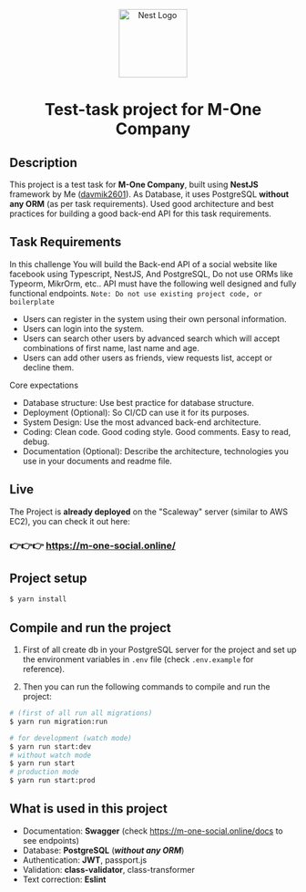 <p align="center">
  <a href="https://www.linkedin.com/company/moneteam/" target="blank"><img src="https://cdn.staff.am/staff.am/upload/c/2/0/b/c20beb14.jpg" width="120" alt="Nest Logo" /></a>
</p>

<div align="center">
  <h1>Test-task project for M-One Company</h1>
</div>

## Description

This project is a test task for **M-One Company**, built using **NestJS** framework by Me ([davmik2601](https://github.com/davmik2601)).
As Database, it uses PostgreSQL **without any ORM** (as per task requirements).
Used good architecture and best practices for building a good back-end API for this task requirements.

## Task Requirements
In this challenge You will build the Back-end API of a social website like facebook using Typescript, NestJS, And PostgreSQL, Do not use ORMs like Typeorm, MikrOrm, etc.. API must have the following well designed and fully functional endpoints.
`Note: Do not use existing project code, or boilerplate`

* Users can register in the system using their own personal information. 
* Users can login into the system. 
* Users can search other users by advanced search which will accept combinations of first name, last name and age. 
* Users can add other users as friends, view requests list, accept or decline them.

Core expectations
* Database structure: Use best practice for database structure.
* Deployment (Optional): So CI/CD can use it for its purposes.
* System Design: Use the most advanced back-end architecture.
* Coding: Clean code. Good coding style. Good comments. Easy to read, debug.
* Documentation (Optional): Describe the architecture, technologies you use in your documents and readme file.

## Live
The Project is **already deployed** on the "Scaleway" server (similar to AWS EC2), you can check it out here:
### 👉👉👉 https://m-one-social.online/

## Project setup

```bash
$ yarn install
```

## Compile and run the project

1. First of all create db in your PostgreSQL server for the project 
and set up the environment variables in `.env` file (check `.env.example` for reference). 

2. Then you can run the following commands to compile and run the project:

```bash
# (first of all run all migrations)
$ yarn run migration:run 

# for development (watch mode)
$ yarn run start:dev
# without watch mode
$ yarn run start
# production mode
$ yarn run start:prod
```

## What is used in this project

* Documentation: **Swagger** (check https://m-one-social.online/docs to see endpoints)
* Database: **PostgreSQL** (_**without any ORM**_)
* Authentication: **JWT**, passport.js
* Validation: **class-validator**, class-transformer
* Text correction: **Eslint**
